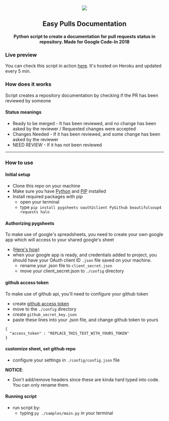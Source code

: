 <h1 align="center"><a href="" alt="GitHub release"><img src="https://i.imgur.com/VjWsVok.gif" /></a></h1>
<h2 align="center"><b>Easy Pulls Documentation</b></h2>
<h4 align="center">Python script to create a documentation for pull requests status in repository. Made for Google Code-In 2018</h4>

### Live preview

You can check this script in action [here](https://docs.google.com/spreadsheets/d/1JZMVIAeHUEAk836dd1pxCAU5NJKmGBG5yfy7j-zq38Y/edit?ouid=103369938868471431746&usp=sheets_home&ths=true). It's hosted on Heroku and updated every 5 min.

### How does it works

Script creates a repository documentation by checking if the PR has been reviewed by someone

#### Status meanings

* Ready to be merged - It has been reviewed, and no change has been asked by the reviewer / Requested changes were accepted
* Changes Needed - If it has been reviewed, and some change has been asked by the reviewer
* NEED REVIEW - If it has not been reviewed

---

### How to use

#### Initial setup

* Clone this repo on your machine
* Make sure you have [Python](https://www.python.org/downloads) and [PIP](https://pypi.org/project/pip/) installed
* Install required packages with pip
  * open your terminal
  * type `pip install pygsheets oauth2client PyGithub beautifulsoup4 requests halo`

#### Authorizing pygsheets

To make use of google's spreadsheets, you need to create your own google app which will access to your shared google's sheet

* ([Here's how](https://www.youtube.com/watch?v=vISRn5qFrkM))
* when your google app is ready, and credentials added to project, you should have your OAuth client ID `.json` file saved on your machine.
  * rename your .json file to `client_secret.json`
  * move your client_secret.json to `./config` directory
  
#### github access token

To make use of github api, you'll need to configure your github token

* create [github access token](https://github.com/settings/tokens)
* move to the `./config` directory
* create `github_secret_key.json`
* paste these lines into your .json file, and change github token to yours
  
```
{
  "access_token" : "REPLACE_THIS_TEXT_WITH_YOURS_TOKEN"
}
```

#### customize sheet, set github repo

* configure your settings in `./config/config.json` file

__NOTICE__: 

* Don't add/remove headers since these are kinda hard typed into code. You can only rename them.

#### Running script

* run script by:
  * typing `py ./samples/main.py` in your terminal





